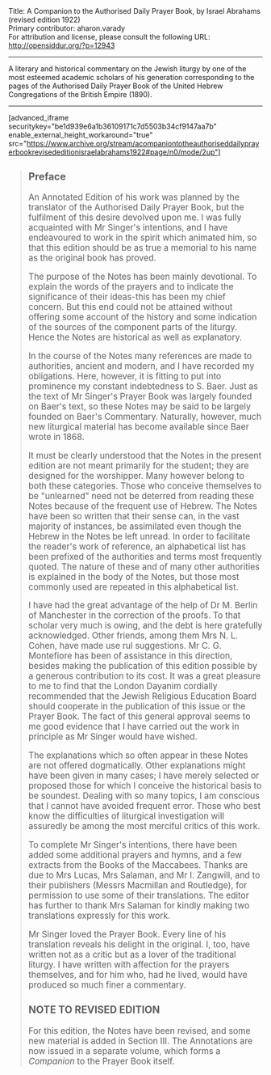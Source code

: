 <html>
<head></head>
<body>
Title: A Companion to the Authorised Daily Prayer Book, by Israel Abrahams (revised edition 1922)<br />
Primary contributor: aharon.varady<br />
For attribution and license, please consult the following URL: <a href="http://opensiddur.org/?p=12943">http://opensiddur.org/?p=12943</a>
<p />
<hr />

A literary and historical commentary on the Jewish liturgy by one of the most esteemed academic scholars of his generation corresponding to the pages of the Authorised Daily Prayer Book of the United Hebrew Congregations of the British Empire (1890).

<hr />

[advanced_iframe securitykey="be1d939e6a1b36109171c7d5503b34cf9147aa7b" enable_external_height_workaround="true" src="https://www.archive.org/stream/acompaniontotheauthoriseddailyprayerbookrevisededitionisraelabrahams1922#page/n0/mode/2up"]

<blockquote><div class="english" style="font-size: 1.2em;">
<h3>Preface</h3>

An Annotated Edition of his work was planned by the translator of the Authorised Daily Prayer Book, but the fulfilment of this desire devolved upon me. I was fully acquainted with Mr Singer's intentions, and I have endeavoured to work in the spirit which animated him, so that this edition should be as true a memorial to his name as the original book has proved.

The purpose of the Notes has been mainly devotional. To explain the words of the prayers and to indicate the significance of their ideas-this has been my chief concern. But this end could not be attained without offering some account of the history and some indication of the sources of the component parts of the liturgy. Hence the Notes are historical as well as explanatory.

In the course of the Notes many references are made to authorities, ancient and modern, and I have recorded my obligations. Here, however, it is fitting to put into prominence my constant indebtedness to S. Baer. Just as the text of Mr Singer's Prayer Book was largely founded on Baer's text, so these Notes may be said to be largely founded on Baer's Commentary. Naturally, however, much new liturgical material has become available since Baer wrote in 1868.

It must be clearly understood that the Notes in the present edition are not meant primarily for the student; they are designed for the worshipper. Many however belong to both these categories. Those who conceive themselves to be "unlearned" need not be deterred from reading these Notes because of the frequent use of Hebrew. The Notes have been so written that their sense can, in the vast majority of instances, be assimilated even though the Hebrew in the Notes be left unread. In order to facilitate the reader's work of reference, an alphabetical list has been prefixed of the authorities and terms most frequently quoted. The nature of these and of many other authorities is explained in the body of the Notes, but those most commonly used are repeated in this alphabetical list.

I have had the great advantage of the help of Dr M. Berlin of Manchester in the correction of the proofs. To that scholar very much is owing, and the debt is here gratefully acknowledged. Other friends, among them Mrs N. L. Cohen, have made use rul suggestions. Mr C. G. Montefiore has been of assistance in this direction, besides making the publication of this edition possible by a generous contribution to its cost. It was a great pleasure to me to find that the London Dayanim cordially recommended that the Jewish Religious Education Board should cooperate in the publication of this issue or the Prayer Book. The fact of this general approval seems to me good evidence that I have carried out the work in principle as Mr Singer would have wished.

The explanations which so often appear in these Notes are not offered dogmatically. Other explanations might have been given in many cases; I have merely selected or proposed those for which I conceive the historical basis to be soundest. Dealing with so many topics, I am conscious that I cannot have avoided frequent error. Those who best know the difficulties of liturgical investigation will assuredly be among the most merciful critics of this work.

To complete Mr Singer's intentions, there have been added some additional prayers and hymns, and a few extracts from the Books of the Maccabees. Thanks are due to Mrs Lucas, Mrs Salaman, and Mr I. Zangwill, and to their publishers (Messrs Macmillan and Routledge), for permission to use some of their translations. The editor has further to thank Mrs Salaman for kindly making two translations expressly for this work.

Mr Singer loved the Prayer Book. Every line of his translation reveals his delight in the original. I, too, have written not as a critic but as a lover of the traditional liturgy. I have written with affection for the prayers themselves, and for him who, had he lived, would have produced so much finer a commentary.


<h3>NOTE TO REVISED EDITION</h3>

For this edition, the Notes have been revised, and some new material is added in Section III. The Annotations are now issued in a separate volume, which forms a <em>Companion</em> to the Prayer Book itself.
</div></blockquote>
</body>
</html>